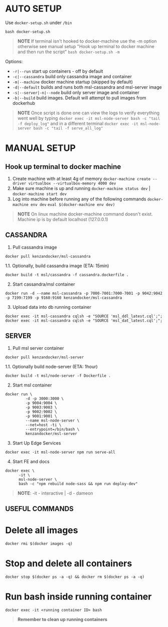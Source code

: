 # AUTO SETUP

Use `docker-setup.sh` under `/bin`

`bash docker-setup.sh`

>**NOTE** If terminal isn't hooked to docker-machine use the -m option otherwise see manual setup "Hook up terminal to docker machine and then run the script" 
`bash docker-setup.sh -m`

Options:

   - `-r|--run` start up containers - off by default
   - `-c|--cassandra` build only cassandra image and container
   - `-m|--machine` docker machine startup (skipped by default)
   - `-d|--default` builds and runs both msl-cassandra and msl-server image
   - `-s|--server|-n|--node` build only server image and container
   - `-b|--build` build images. Default will attempt to pull images from dockerhub

>**NOTE** Once script is done one can view the logs to verify everything went well by typing
`docker exec -it msl-node-server bash -c "tail -f deploy_log"` 
and in a different terminal 
`docker exec -it msl-node-server bash -c "tail -f serve_all_log"`


# MANUAL SETUP


## Hook up terminal to docker machine 

1. Create machine with at least 4g of memory
`docker-machine create --driver virtualbox --virtualbox-memory 4000 dev`
2. Make sure machine is up and running
`docker-machine status dev` | `docker-machine start dev`
3. Log into machine before running any of the following commands
`docker-machine env dev`
`eval $(docker-machine env dev)`

>**NOTE** On linux machine docker-machine command doesn't exist. Machine ip is by default localhost (127.0.0.1)


## CASSANDRA

1. Pull cassandra image

`docker pull kenzandocker/msl-cassandra`

1.1. Optionally, build cassandra image (ETA: 15min)

`docker build -t msl/cassandra -f cassandra.dockerfile .`

2. Start cassandra/msl container

`docker run -d --name msl-cassandra -p 7000-7001:7000-7001 -p 9042:9042 -p 7199:7199 -p 9160:9160 kenzandocker/msl-cassandra`

3. Upload data into db running container

`docker exec -it msl-cassandra cqlsh -e "SOURCE 'msl_ddl_latest.cql';";`
`docker exec -it msl-cassandra cqlsh -e "SOURCE 'msl_dat_latest.cql';";`


## SERVER

1. Pull msl server container

`docker pull kenzandocker/msl-server`

1.1. Optionally build node-server (ETA: 1hour)

`docker build -t msl/node-server -f Dockerfile .`

2. Start msl container

```
docker run \
         -d -p 3000:3000 \
         -p 9004:9004 \
         -p 9003:9003 \
         -p 9002:9002 \
         -p 9001:9001 \
         --name msl-node-server \
         --net=host -ti \
         --entrypoint=/bin/bash \
         kenzandocker/msl-server
```

3. Start Up Edge Services

`docker exec -it msl-node-server npm run serve-all`

4. Start FE and docs

```
docker exec \
      -it \
      msl-node-server \
      bash -c "npm rebuild node-sass && npm run deploy-dev"
```

>**NOTE**: -it - interactive | -d - dameon


## USEFUL COMMANDS

# Delete all images
  `docker rmi $(docker images -q)`

# Stop and delete all containers
  `docker stop $(docker ps -a -q) && docker rm $(docker ps -a -q)`

# Run bash inside running container
  `docker exec -it <running container ID> bash`

>**Remember to clean up running containers**